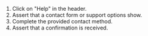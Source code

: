 1. Click on "Help" in the header.
2. Assert that a contact form or support options show.
3. Complete the provided contact method.
4. Assert that a confirmation is received.